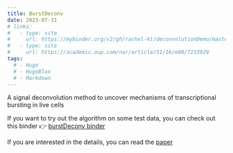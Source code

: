 ```yaml
---
title: BurstDeconv
date: 2023-07-31
# links:
#   - type: site
#     url: https://mybinder.org/v2/gh/rachel-kt/deconvolutionDemo/master?filepath=Deconvolution_demo.ipynb
#   - type: site
#     url: https://academic.oup.com/nar/article/51/16/e88/7233929
tags:
  # - Hugo
  # - HugoBlox
  # - Markdown
---
```


A signal deconvolution method to uncover mechanisms of transcriptional bursting in live cells

If you want to try out the algorithm on some test data, you can check out this binder 👉 [burstDeconv binder](https://mybinder.org/v2/gh/rachel-kt/deconvolutionDemo/master?filepath=Deconvolution_demo.ipynb)

If you are interested in the details, you can read the [paper](https://academic.oup.com/nar/article/51/16/e88/7233929)
<!--more-->
